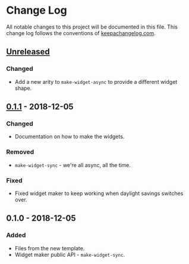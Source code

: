 # Change Log
All notable changes to this project will be documented in this file. This change log follows the conventions of [keepachangelog.com](http://keepachangelog.com/).

## [Unreleased]
### Changed
- Add a new arity to `make-widget-async` to provide a different widget shape.

## [0.1.1] - 2018-12-05
### Changed
- Documentation on how to make the widgets.

### Removed
- `make-widget-sync` - we're all async, all the time.

### Fixed
- Fixed widget maker to keep working when daylight savings switches over.

## 0.1.0 - 2018-12-05
### Added
- Files from the new template.
- Widget maker public API - `make-widget-sync`.

[Unreleased]: https://github.com/your-name/examples/compare/0.1.1...HEAD
[0.1.1]: https://github.com/your-name/examples/compare/0.1.0...0.1.1
